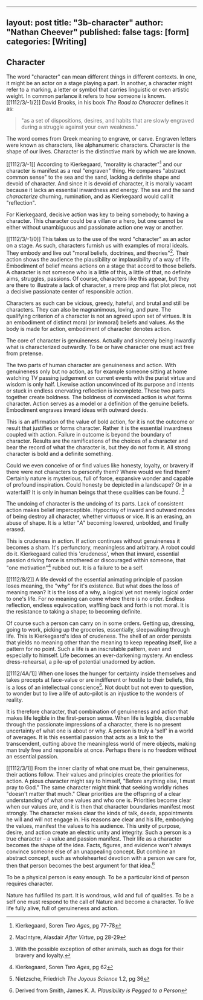 





---
layout:  post
title: "3b-character"
author:  "Nathan Cheever"
published: false
tags: [form]
categories: [Writing]
---

## Character
The word "character" can mean different things in different contexts. In one, it might be an actor on a stage playing a part. In another, a character might refer to a marking, a letter or symbol that carries linguistic or even artistic weight. In common parlance it refers to how someone is known.
[[1112/3/-1/2]]
David Brooks, in his book _The Road to Character_ defines it as:
> "as a set of dispositions, desires, and habits that are slowly engraved during a struggle against your own weakness."

The word comes from Greek meaning to engrave, or carve. Engraven letters were known as characters, like alphanumeric characters.
Character is the shape of our lives. Character is the distinctive mark by which we are known.
    
[[1112/3/-1]]
According to Kierkegaard, "morality is character"[^1] and our character is manifest as a real "engraven" thing. He compares "abstract common sense" to the sea and the sand, lacking a definite shape and devoid of character. And since it is devoid of character, it is morally vacant because it lacks an essential inwardness and energy. The sea and the sand _characterize_ churning, rumination, and as Kierkegaard would call it "reflection".

For Kierkegaard, decisive action was key to being somebody; to having a character. This character could be a villan or a hero, but one cannot be either without unambiguous and passionate action one way or another.

[[1112/3/-1/0]]
This takes us to the use of the word "character" as an actor on a stage. As such, characters furnish us with examples of moral ideals. They embody and live out "moral beliefs, doctrines, and theories"[^2]. Their action shows the audience the plausibility or implausibility of a way of life.
Embodiment of belief means actions on a stage that accord to those beliefs. A character is not someone who is a little of this, a little of that, no definite aims, struggles, passions. Of course, characters like this appear, but they are there to illustrate a lack of character, a mere prop and flat plot piece, not a decisive passionate center of responsible action.

Characters as such can be vicious, greedy, hateful, and brutal and still be characters. They can also be magnanimous, loving, and pure. The qualifying criterion of a character is not an agreed upon set of virtues. It is an embodiment of distinct moral (or immoral) beliefs and values. As the body is made for action, embodiment of character denotes action.

The core of character is genuineness. Actually and sincerely being inwardly what is characterized outwardly. To be or have character one must act free from pretense. 

The two parts of human character are genuineness and action. With genuineness only but no action, as for example someone sitting at home watching TV passing judgement on current events with the purist virtue and wisdom is only half. Likewise action unconvinced of its purpose and intents or stuck in endless enervating reflection is incomplete. These two parts together create boldness. The boldness of convinced action is what forms character.
Action serves as a model or a definition of the genuine beliefs. Embodiment engraves inward ideas with outward deeds.

This is an affirmation of the value of bold action, for it is not the outcome or result that justifies or forms character. Rather it is the essential inwardness coupled with action. Failure in outcome is beyond the boundary of character. Results are the ramifications of the choices of a character and bear the record of what the character is, but they do not form it. All strong character is bold and a definite something.

Could we even conceive of or find values like honesty, loyalty, or bravery if there were not characters to personify them? Where would we find them? Certainly nature is mysterious, full of force, expansive wonder and capable of profound inspiration. Could honesty be depicted in a landscape? Or in a waterfall? It is only in human beings that these qualities can be found. [^3]

The undoing of character is the undoing of its parts. Lack of consistent action makes belief imperceptible. Hypocrisy of inward and outward modes of being destroy all character, whether virtuous or vice. It is an erasing, an abuse of shape. It is a letter "_A_" becoming lowered, unbolded, and finally erased. 

This is crudeness in action. If action continues without genuineness it becomes a sham. It's perfunctory, meaningless and arbitrary. A robot could do it. Kierkegaard called this 'crudeness', when that inward, essential passion driving force is smothered or discouraged within someone, that "one motivation"[^4] rubbed out. It is a failure to be a self.

[[1112/8/2]]
A life devoid of the essential animating principle of passion loses meaning, the "why" for it's existence. But what does the loss of meaning mean? It is the loss of a why, a logical yet not merely logical order to one's life. For no meaning can come where there is no order.  Endless reflection, endless equivocation, waffling back and forth is not moral. It is the resistance to taking a shape; to becoming definite. 

Of course such a person can carry on in some orders. Getting up, dressing, going to work, picking up the groceries, essentially, sleepwalking through life. This is Kierkegaard's idea of crudeness. The shell of an order persists that yields no meaning other than the meaning to keep repeating itself, like a pattern for no point. Such a life is an inscrutable pattern, even and especially to himself. Life becomes an ever-darkening mystery. An endless dress-rehearsal, a pile-up of potential unadorned by action.

[[1112/4A/1]]
When one loses the hunger for certainty inside themselves and takes precepts at face-value or are indifferent or hostile to their beliefs, this is a loss of an intellectual conscience[^5]. Not doubt but not even to question, to wonder but to live a life of auto-pilot is an injustice to the wonders of reality.

It is therefore character, that combination of genuineness and action that makes life legible in the first-person sense. When life is legible, discernable through the passionate impressions of a character, there is no present uncertainty of what one is about or why. A person is truly a 'self' in a world of averages. It is this essential passion that acts as a link to the transcendent, cutting above the meaningless world of mere objects, making man truly free and responsible at once. Perhaps there is no freedom without an essential passion.

[[1112/3/1]]
From the inner clarity of what one must be, their genuineness, their actions follow. Their values and principles create the priorities for action.
A pious character might say to himself, "Before anything else, I must pray to God." The same character might think that seeking worldly riches "doesn't matter that much." 
Clear priorities are the offspring of a clear understanding of what one values and who one is. Priorities become clear when our values are, and it is then that character boundaries manifest most strongly. The character makes clear the kinds of talk, deeds, appointments he will and will not  engage in. His reasons are clear and his life, embodying the values, manifest the values to his audience. This unity of purpose, desire, and action create an electric unity and integrity.
Such a person is a true character – a value and passion manifest. Their life as a character becomes the shape of the idea. 
Facts, figures, and evidence won't always convince someone else of an unappealing concept. But combine an abstract concept, such as wholehearted devotion with a person we care for, then that person becomes the best argument for that idea.[^6]

To be a physical person is easy enough. To be a particular kind of person requires character.

Nature has fulfilled its part. It is wondrous, wild and full of qualities. To be a self one must respond to the call of Nature and become a character. To live life fully alive, full of genuineness and action.


[^1]: Kierkegaard, Soren _Two Ages_, pg 77-78
[^2]: MacIntyre, Alasdair _After Virtue_, pg 28-29
[^3]: With the possible exception of other animals, such as dogs for their bravery and loyalty.
[^4]: Kierkegaard, Soren _Two Ages_, pg 62 
[^5]: Nietzsche, Friedrich _The Joyous Science_ 1.2, pg 36
[^6]: Derived from Smith, James K. A. _Plausibility is Pegged to a Person_ 